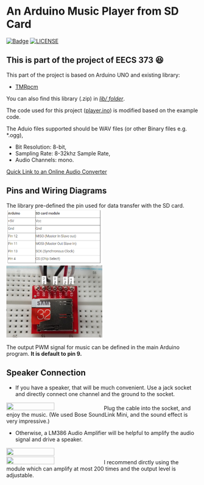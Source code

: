 An Arduino Music Player from SD Card
===========
[![Badge](https://img.shields.io/badge/link-996.icu-%23FF4D5B.svg)](https://996.icu/#/zh_CN)
[![LICENSE](https://img.shields.io/badge/license-Anti%20996-blue.svg)](https://github.com/996icu/996.ICU/blob/master/LICENSE)

**This is part of the project of EECS 373** :laughing:
-----------
This part of the project is based on Arduino UNO and existing library:

   * [TMRpcm](https://github.com/TMRh20/TMRpcm)

You can also find this library (.zip) in [*lib/ folder*](https://github.com/littlesi789/Music_Player_Arduino_SDCard/tree/master/lib).

The code used for this project ([player.ino](https://github.com/littlesi789/Music_Player_Arduino_SDCard/blob/master/player/player.ino)) is modified based on the example code.

The Aduio files supported should be WAV files (or other Binary files e.g. \*.ogg),
  - Bit Resolution: 8-bit, 
  - Sampling Rate: 8-32khz Sample Rate, 
  - Audio Channels: mono.

[Quick Link to an Online Audio Converter](https://audio.online-convert.com/convert-to-wav)

Pins and Wiring Diagrams
--------
The library pre-defined the pin used for data transfer with the SD card.
<img src="https://github.com/littlesi789/Music_Player_Arduino_SDCard/blob/master/pinMap.PNG" width="50%" height="50%">
<img src="https://github.com/littlesi789/Music_Player_Arduino_SDCard/blob/master/wiring_diagram.jpg" width="50%" height="50%">

The output PWM signal for music can be defined in the main Arduino program.
**It is default to pin 9.**

Speaker Connection
--------
* If you have a speaker, that will be much convenient. Use a jack socket and directly connect one channel and the ground to the socket.
<img src="https://cdn1.bigcommerce.com/server800/a8995/products/1032/images/3867/3.5MM_STEREO_JACK_black__86802.1501105214.1280.1280.jpg?c=2" width="50%" height="50%">
Plug the cable into the socket, and enjoy the music. (We used Bose SoundLink Mini, and the sound effect is very impressive.)

* Otherwise, a LM386 Audio Amplifier will be helpful to amplify the audio signal and drive a speaker.
<img src="https://cdn.sparkfun.com//assets/parts/2/5/7/0/09151-03-L.jpg" width="50%" height="50%">
<img src="https://www.mpja.com/images/31805-large.jpg" width="50%" height="50%">
I recommend dirctly using the module which can amplify at most 200 times and the output level is adjustable.


